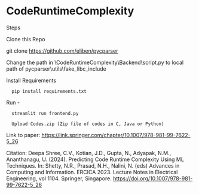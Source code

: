 # CodeRuntimeComplexity

Steps

Clone this Repo

git clone https://github.com/eliben/pycparser

Change the path in \CodeRuntimeComplexity\Backend\script.py to local path of pycparser\utils\fake_libc_include

Install Requirements

      pip install requirements.txt

Run - 

      streamlit run frontend.py
    
      Upload Codes.zip (Zip file of codes in C, Java or Python)


Link to paper: https://link.springer.com/chapter/10.1007/978-981-99-7622-5_26

Citation:
Deepa Shree, C.V., Kotian, J.D., Gupta, N., Adyapak, N.M., Ananthanagu, U. (2024). Predicting Code Runtime Complexity Using ML Techniques. In: Shetty, N.R., Prasad, N.H., Nalini, N. (eds) Advances in Computing and Information. ERCICA 2023. Lecture Notes in Electrical Engineering, vol 1104. Springer, Singapore.
https://doi.org/10.1007/978-981-99-7622-5_26
